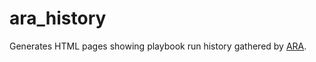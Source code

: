 # ara_history

Generates HTML pages showing playbook run history gathered by [ARA](https://ara.readthedocs.io).
